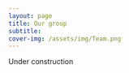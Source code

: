 ```yaml
---
layout: page
title: Our group
subtitle: 
cover-img: /assets/img/Team.png
---
```


Under construction
